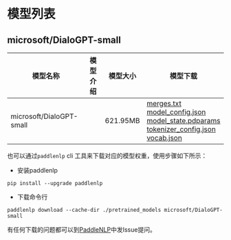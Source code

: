 #  模型列表

## microsoft/DialoGPT-small

| 模型名称 | 模型介绍 | 模型大小  | 模型下载 |
| --- | --- | --- | --- |
|microsoft/DialoGPT-small|  | 621.95MB | [merges.txt](https://bj.bcebos.com/paddlenlp/models/community/microsoft/DialoGPT-small/merges.txt)<br>[model_config.json](https://bj.bcebos.com/paddlenlp/models/community/microsoft/DialoGPT-small/model_config.json)<br>[model_state.pdparams](https://bj.bcebos.com/paddlenlp/models/community/microsoft/DialoGPT-small/model_state.pdparams)<br>[tokenizer_config.json](https://bj.bcebos.com/paddlenlp/models/community/microsoft/DialoGPT-small/tokenizer_config.json)<br>[vocab.json](https://bj.bcebos.com/paddlenlp/models/community/microsoft/DialoGPT-small/vocab.json) |

也可以通过`paddlenlp` cli 工具来下载对应的模型权重，使用步骤如下所示：

* 安装paddlenlp

```shell
pip install --upgrade paddlenlp
```

* 下载命令行

```shell
paddlenlp download --cache-dir ./pretrained_models microsoft/DialoGPT-small
```

有任何下载的问题都可以到[PaddleNLP](https://github.com/PaddlePaddle/PaddleNLP)中发Issue提问。